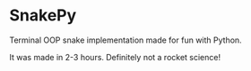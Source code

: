 # SnakePy
Terminal OOP snake implementation made for fun with Python.


It was made in 2-3 hours. 
Definitely not a rocket science! 
